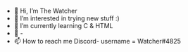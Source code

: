 - 👋 Hi, I’m The Watcher
- 👀 I’m interested in trying new stuff :)
- 🌱 I’m currently learning C & HTML
- 💞️ -
- 📫 How to reach me Discord- username = Watcher#4825

<!---
Watcher4825/Watcher4825 is a ✨ special ✨ repository because its `README.md` (this file) appears on your GitHub profile.
You can click the Preview link to take a look at your changes.
--->
